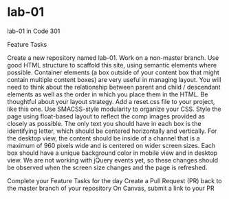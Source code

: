 # lab-01
lab-01 in Code 301

Feature Tasks 

Create a new repository named lab-01.
Work on a non-master branch.
Use good HTML structure to scaffold this site, using semantic elements where possible.
Container elements (a box outside of your content box that might contain multiple content boxes) are very useful in managing layout. You will need to think about the relationship between parent and child / descendant elements as well as the order in which you place them in the HTML. Be thoughtful about your layout strategy.
Add a reset.css file to your project, like this one.
Use SMACSS-style modularity to organize your CSS.
Style the page using float-based layout to reflect the comp images provided as closely as possible. The only text you should have in each box is the identifying letter, which should be centered horizontally and vertically.
For the desktop view, the content should be inside of a channel that is a maximum of 960 pixels wide and is centered on wider screen sizes.
Each box should have a unique background color in mobile view and in desktop view. We are not working with jQuery events yet, so these changes should be observed when the screen size changes and the page is refreshed.

Complete your Feature Tasks for the day
Create a Pull Request (PR) back to the master branch of your repository
On Canvas, submit a link to your PR
